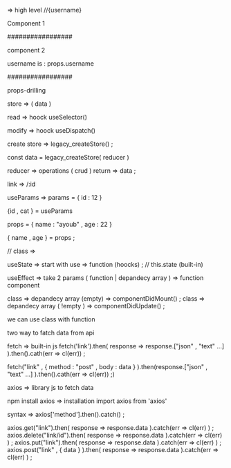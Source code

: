 <Component1>   => high level
//{username}

Component 1 

<Component2 username={username} />


</Component1>



#################



<Component2>

component 2

username is :  props.username

<Component3  />


</Component2>




#################


<Component3/>



props-drilling 






store =>   (  data ) 

read => hoock useSelector()  

modify => hoock useDispatch() 

create store =>  legacy_createStore() ;

const data = legacy_createStore(  reducer  )

reducer => operations ( crud ) return =>  data ; 

<Provider store={} >
    <Component1> 
</Provider>






link =>  /:id

useParams =>   params = {
    id : 12 
}

{id , cat } = useParams





<ComponentX  name="ayoub" age={22} >


props = {
    name : "ayoub" ,
    age : 22
}

{ name , age } = props ;


// class =>

useState  => start with use => function (hoocks) ; // this.state (built-in) 


useEffect => take 2 params ( function | depandecy array ) => function component

class => depandecy array (empty) =>   componentDidMount() ;
class => depandecy array ( !empty ) =>   componentDidUpdate() ;



we can use class with function 





two way to fatch data from api 

<!-- start fetch  -->

fetch => built-in js
fetch('link').then( response => response.["json" , "text" ...]  ).then().cath(err => cl(err)) ;

fetch("link" , { method : "post" , body : data } ).then(response.["json" , "text" ...]  ).then().cath(err => cl(err)) ;)

<!-- End fetch  -->


<!-- start axios  -->

axios => library js to fetch data

npm install axios => installation
import axios from 'axios' 

syntax => axios['method'].then().catch() ;

axios.get("link").then(  response => response.data  ).catch(err => cl(err) ) ;
axios.delete("link/id").then(  response => response.data  ).catch(err => cl(err) ) ;
axios.put("link").then(  response => response.data  ).catch(err => cl(err) ) ;
axios.post("link" , {
    data
} ).then(  response => response.data  ).catch(err => cl(err) ) ;

<!-- start axios  -->
